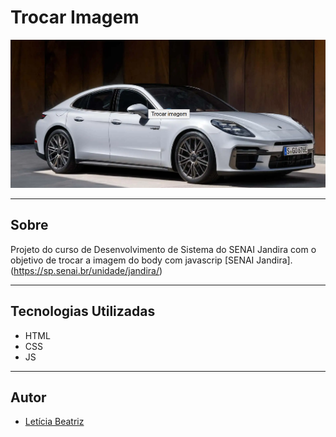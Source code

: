 # Trocar Imagem 

![](./Captura%20de%20tela%202025-01-30%20122514.png)

---

## Sobre 
Projeto do curso de Desenvolvimento de Sistema do SENAI Jandira com o objetivo de trocar a imagem do body com javascrip [SENAI Jandira]. 
(https://sp.senai.br/unidade/jandira/)


---

## Tecnologias Utilizadas
- HTML
- CSS
- JS

---

## Autor
- [Letícia Beatriz](https://www.linkedin.com/in/let%C3%ADcia-beatriz-martins-8933ba308/)